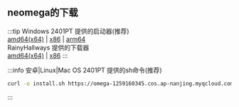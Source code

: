 ## neomega的下载

:::tip Windows
2401PT 提供的启动器(推荐)   
[amd64(x64)](https://omega-1259160345.cos.ap-nanjing.myqcloud.com/fastbuilder_launcher/windows-amd64.exe) | 
[x86](https://omega-1259160345.cos.ap-nanjing.myqcloud.com/fastbuilder_launcher/windows-x86.exe) | 
[arm64](https://omega-1259160345.cos.ap-nanjing.myqcloud.com/fastbuilder_launcher/windows-arm64.exe)   
RainyHallways 提供的下载器   
[amd64(x64)](https://github.com/RainyHallways/neomega-downloader/releases/download/v1.0.0/get_neomega-windows.exe) | 
[x86](https://github.com/RainyHallways/neomega-downloader/releases/download/v1.0.0/get_neomega-windows-x86.exe)
:::

:::info 安卓|Linux|Mac OS
2401PT 提供的sh命令(推荐)   
```bash
curl -o install.sh https://omega-1259160345.cos.ap-nanjing.myqcloud.com/fastbuilder_launcher/install.sh && bash install.sh
```
:::
